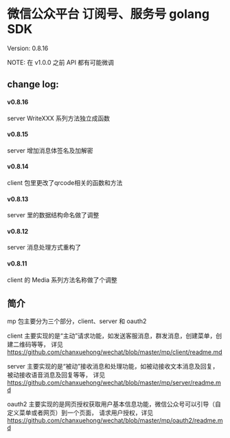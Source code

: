 # 微信公众平台 订阅号、服务号 golang SDK

Version:   0.8.16

NOTE:      在 v1.0.0 之前 API 都有可能微调

## change log:

#### v0.8.16
server WriteXXX 系列方法独立成函数
#### v0.8.15
server 增加消息体签名及加解密
#### v0.8.14
client 包里更改了qrcode相关的函数和方法
#### v0.8.13
server 里的数据结构命名做了调整
#### v0.8.12
server 消息处理方式重构了
#### v0.8.11
client 的 Media 系列方法名称做了个调整

## 简介
mp 包主要分为三个部分，client、server 和 oauth2

client 主要实现的是“主动”请求功能，如发送客服消息，群发消息，创建菜单，创建二维码等等，
详见 https://github.com/chanxuehong/wechat/blob/master/mp/client/readme.md

server 主要实现的是“被动”接收消息和处理功能，如被动接收文本消息及回复，被动接收语音消息及回复等等，
详见 https://github.com/chanxuehong/wechat/blob/master/mp/server/readme.md

oauth2 主要实现的是网页授权获取用户基本信息功能，微信公众号可以引导（自定义菜单或者网页）到一个页面，
请求用户授权，详见 https://github.com/chanxuehong/wechat/blob/master/mp/oauth2/readme.md

